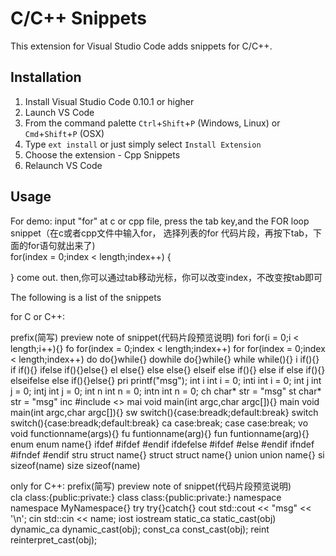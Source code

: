 # C/C++ Snippets
This extension for Visual Studio Code adds snippets for C/C++.

## Installation

1. Install Visual Studio Code 0.10.1 or higher
2. Launch VS Code
3. From the command palette `Ctrl`+`Shift`+`P` (Windows, Linux) or `Cmd`+`Shift`+`P` (OSX)
4. Type `ext install` or just simply select `Install Extension`
5. Choose the extension - Cpp Snippets
6. Relaunch VS Code

## Usage
   
   For demo:
   input "for" at c or cpp file, press the tab key,and the FOR loop snippet（在c或者cpp文件中输入for，
   选择列表的for 代码片段，再按下tab，下面的for语句就出来了)   
   for(index = 0;index < length;index++)
   {

   }
   come out.
   then,你可以通过tab移动光标，你可以改变index，不改变按tab即可

   The following is a list of the snippets

   for C or C++:

   prefix(简写)  preview note of snippet(代码片段预览说明) 
   fori         for(i = 0;i < length;i++){}
   fo           for(index = 0;index < length;index++)
   for          for(index = 0;index < length;index++)
   do           do{}while{}
   dowhile      do{}while{}
   while        while(){}
   i            if(){}
   if           if(){}
   ifelse       if(){}else{}
   el           else{}
   else         else{}
   elseif       else if(){}
   else if      else if(){}
   elseifelse   else if(){}else{}
   pri          printf("msg");
   int i        int i = 0;
   inti         int i = 0;
   int j        int j = 0;
   intj         int j = 0;
   int n        int n = 0;
   intn         int n = 0;
   ch           char* str = "msg"
   st           char* str = "msg"
   inc          #include <>
   mai          void main(int argc,char argc[]){}
   main         void main(int argc,char argc[]){}
   sw           switch(){case:breadk;default:break}
   switch       switch(){case:breadk;default:break}
   ca           case:break;
   case         case:break;
   vo           void functionname(args){}
   fu           funtionname(arg){}
   fun          funtionname(arg){}
   enum         enum name{}
   ifdef        #ifdef #endif
   ifdefelse    #ifdef #else #endif
   ifndef       #ifndef #endif
   stru         struct name{}
   struct       struct name{}
   union        union name{}
   si           sizeof(name)
   size         sizeof(name)

   only for C++:
   prefix(简写)  preview note of snippet(代码片段预览说明)   
   cla          class:{public:private:}
   class        class:{public:private:}
   namespace    namespace MyNamespace{}
   try          try{}catch{}
   cout         std::cout << "msg" << '\n';
   cin          std::cin << name;
   iost         iostream
   static_ca    static_cast<type>(obj)
   dynamic_ca   dynamic_cast<type>(obj);
   const_ca     const_cast<type>(obj);
   reint        reinterpret_cast<type>(obj);

